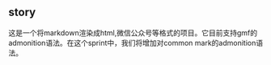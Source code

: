 ## story

这是一个将markdown渲染成html,微信公众号等格式的项目。它目前支持gmf的admonition语法。在这个sprint中，我们将增加对common mark的admonition语法。
